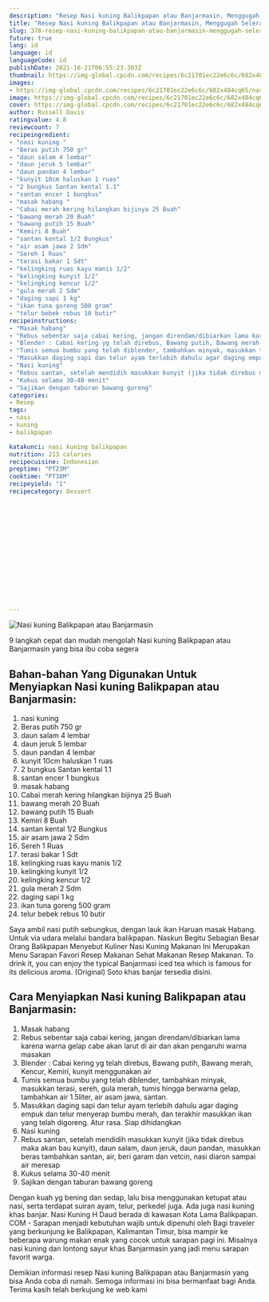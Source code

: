 ```yaml
---
description: "Resep Nasi kuning Balikpapan atau Banjarmasin, Menggugah Selera"
title: "Resep Nasi kuning Balikpapan atau Banjarmasin, Menggugah Selera"
slug: 378-resep-nasi-kuning-balikpapan-atau-banjarmasin-menggugah-selera
future: true
lang: id
language: id
languageCode: id
publishDate: 2021-10-21T06:55:23.303Z 
thumbnail: https://img-global.cpcdn.com/recipes/6c21701ec22e6c6c/682x484cq65/nasi-kuning-balikpapan-atau-banjarmasin-foto-resep-utama.png
images:
- https://img-global.cpcdn.com/recipes/6c21701ec22e6c6c/682x484cq65/nasi-kuning-balikpapan-atau-banjarmasin-foto-resep-utama.png
image: https://img-global.cpcdn.com/recipes/6c21701ec22e6c6c/682x484cq65/nasi-kuning-balikpapan-atau-banjarmasin-foto-resep-utama.png
cover: https://img-global.cpcdn.com/recipes/6c21701ec22e6c6c/682x484cq65/nasi-kuning-balikpapan-atau-banjarmasin-foto-resep-utama.png
author: Russell Davis
ratingvalue: 4.8
reviewcount: 7
recipeingredient:
- "nasi kuning "
- "Beras putih 750 gr"
- "daun salam 4 lembar"
- "daun jeruk 5 lembar"
- "daun pandan 4 lembar"
- "kunyit 10cm haluskan 1 ruas"
- "2 bungkus Santan kental 1.1"
- "santan encer 1 bungkus"
- "masak habang "
- "Cabai merah kering hilangkan bijinya 25 Buah"
- "bawang merah 20 Buah"
- "bawang putih 15 Buah"
- "Kemiri 8 Buah"
- "santan kental 1/2 Bungkus"
- "air asam jawa 2 Sdm"
- "Sereh 1 Ruas"
- "terasi bakar 1 Sdt"
- "kelingking ruas kayu manis 1/2"
- "kelingking kunyit 1/2"
- "kelingking kencur 1/2"
- "gula merah 2 Sdm"
- "daging sapi 1 kg"
- "ikan tuna goreng 500 gram"
- "telur bebek rebus 10 butir"
recipeinstructions:
- "Masak habang"
- "Rebus sebentar saja cabai kering, jangan direndam/dibiarkan lama karena warna gelap cabe akan larut di air dan akan pengaruhi warna masakan"
- "Blender : Cabai kering yg telah direbus, Bawang putih, Bawang merah, Kencur, Kemiri, kunyit menggunakan air"
- "Tumis semua bumbu yang telah diblender, tambahkan minyak, masukkan terasi, sereh, gula merah, tumis hingga berwarna gelap, tambahkan air 1.5liter, air asam jawa, santan."
- "Masukkan daging sapi dan telur ayam terlebih dahulu agar daging empuk dan telur menyerap bumbu merah, dan terakhir masukkan ikan yang telah digoreng. Atur rasa. Siap dihidangkan"
- "Nasi kuning"
- "Rebus santan, setelah mendidih masukkan kunyit (jika tidak direbus maka akan bau kunyit), daun salam, daun jeruk, daun pandan, masukkan beras tambahkan santan, air, beri garam dan vetcin, nasi diaron sampai air meresap"
- "Kukus selama 30-40 menit"
- "Sajikan dengan taburan bawang goreng"
categories:
- Resep
tags:
- nasi
- kuning
- balikpapan

katakunci: nasi kuning balikpapan 
nutrition: 213 calories
recipecuisine: Indonesian
preptime: "PT23M"
cooktime: "PT38M"
recipeyield: "1"
recipecategory: Dessert


     
    
    
    
    
    
    
    
    
    
    
      
    
---
```



![Nasi kuning Balikpapan atau Banjarmasin](https://img-global.cpcdn.com/recipes/6c21701ec22e6c6c/682x484cq65/nasi-kuning-balikpapan-atau-banjarmasin-foto-resep-utama.png)

9 langkah cepat dan mudah mengolah  Nasi kuning Balikpapan atau Banjarmasin yang bisa ibu coba segera

<!--inarticleads1-->

## Bahan-bahan Yang Digunakan Untuk Menyiapkan Nasi kuning Balikpapan atau Banjarmasin:

1. nasi kuning 
1. Beras putih 750 gr
1. daun salam 4 lembar
1. daun jeruk 5 lembar
1. daun pandan 4 lembar
1. kunyit 10cm haluskan 1 ruas
1. 2 bungkus Santan kental 1.1
1. santan encer 1 bungkus
1. masak habang 
1. Cabai merah kering hilangkan bijinya 25 Buah
1. bawang merah 20 Buah
1. bawang putih 15 Buah
1. Kemiri 8 Buah
1. santan kental 1/2 Bungkus
1. air asam jawa 2 Sdm
1. Sereh 1 Ruas
1. terasi bakar 1 Sdt
1. kelingking ruas kayu manis 1/2
1. kelingking kunyit 1/2
1. kelingking kencur 1/2
1. gula merah 2 Sdm
1. daging sapi 1 kg
1. ikan tuna goreng 500 gram
1. telur bebek rebus 10 butir

Saya ambil nasi putih sebungkus, dengan lauk ikan Haruan masak Habang. Untuk via udara melalui bandara balikpapan. Naskun Begitu Sebagian Besar Orang Balikpapan Menyebut Kuliner Nasi Kuning Makanan Ini Merupakan Menu Sarapan Favori Resep Makanan Sehat Makanan Resep Makanan. To drink it, you can enjoy the typical Banjarmasi iced tea which is famous for its delicious aroma. (Original) Soto khas banjar tersedia disini. 

<!--inarticleads2-->

## Cara Menyiapkan Nasi kuning Balikpapan atau Banjarmasin:

1. Masak habang
1. Rebus sebentar saja cabai kering, jangan direndam/dibiarkan lama karena warna gelap cabe akan larut di air dan akan pengaruhi warna masakan
1. Blender : Cabai kering yg telah direbus, Bawang putih, Bawang merah, Kencur, Kemiri, kunyit menggunakan air
1. Tumis semua bumbu yang telah diblender, tambahkan minyak, masukkan terasi, sereh, gula merah, tumis hingga berwarna gelap, tambahkan air 1.5liter, air asam jawa, santan.
1. Masukkan daging sapi dan telur ayam terlebih dahulu agar daging empuk dan telur menyerap bumbu merah, dan terakhir masukkan ikan yang telah digoreng. Atur rasa. Siap dihidangkan
1. Nasi kuning
1. Rebus santan, setelah mendidih masukkan kunyit (jika tidak direbus maka akan bau kunyit), daun salam, daun jeruk, daun pandan, masukkan beras tambahkan santan, air, beri garam dan vetcin, nasi diaron sampai air meresap
1. Kukus selama 30-40 menit
1. Sajikan dengan taburan bawang goreng


Dengan kuah yg bening dan sedap, lalu bisa menggunakan ketupat atau nasi, serta terdapat suiran ayam, telur, perkedel juga. Ada juga nasi kuning khas banjar. Nasi Kuning H Daud berada di kawasan Kota Lama Balikpapan. COM - Sarapan menjadi kebutuhan wajib untuk dipenuhi oleh Bagi traveler yang berkunjung ke Balikpapan, Kalimantan Timur, bisa mampir ke beberapa warung makan enak yang cocok untuk sarapan pagi ini. Misalnya nasi kuning dan lontong sayur khas Banjarmasin yang jadi menu sarapan favorit warga. 

Demikian informasi  resep Nasi kuning Balikpapan atau Banjarmasin   yang bisa Anda coba di rumah. Semoga informasi ini bisa bermanfaat bagi Anda. Terima kasih telah berkujung ke web kami
